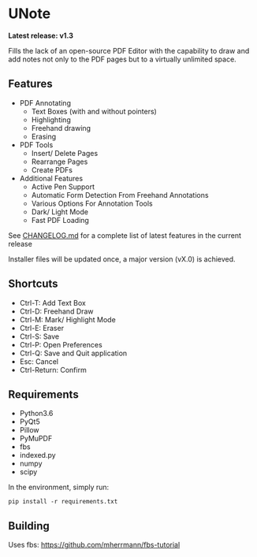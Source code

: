 # UNote

**Latest release: v1.3**

Fills the lack of an open-source PDF Editor with the capability to draw and add notes not only to the PDF pages but to a virtually unlimited space.

## Features

- PDF Annotating
    - Text Boxes (with and without pointers)
    - Highlighting
    - Freehand drawing
    - Erasing
- PDF Tools
    - Insert/ Delete Pages
    - Rearrange Pages
    - Create PDFs
- Additional Features
    - Active Pen Support
    - Automatic Form Detection From Freehand Annotations
    - Various Options For Annotation Tools
    - Dark/ Light Mode
    - Fast PDF Loading


See [CHANGELOG.md](https://gitlab.com/stroblme/unote/blob/master/CHANGELOG.md) for a complete list of latest features in the current release

Installer files will be updated once, a major version (vX.0) is achieved.

## Shortcuts

- Ctrl-T: Add Text Box
- Ctrl-D: Freehand Draw
- Ctrl-M: Mark/ Highlight Mode
- Ctrl-E: Eraser
- Ctrl-S: Save
- Ctrl-P: Open Preferences
- Ctrl-Q: Save and Quit application
- Esc: Cancel
- Ctrl-Return: Confirm

## Requirements

- Python3.6
- PyQt5
- Pillow
- PyMuPDF
- fbs
- indexed.py
- numpy
- scipy

In the environment, simply run:
```
pip install -r requirements.txt
```



## Building

Uses fbs:
https://github.com/mherrmann/fbs-tutorial